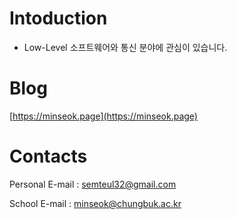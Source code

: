 # Intoduction
* Low-Level 소프트웨어와 통신 분야에 관심이 있습니다.

# Blog

[https://minseok.page](https://minseok.page)

# Contacts

Personal E-mail : <semteul32@gmail.com>

School E-mail : <minseok@chungbuk.ac.kr>

